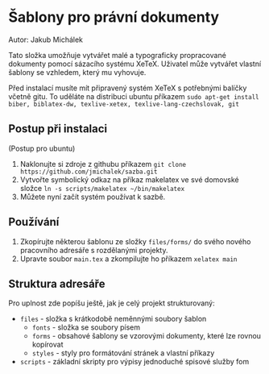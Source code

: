Šablony pro právní dokumenty
============================

Autor: Jakub Michálek

Tato složka umožňuje vytvářet malé a typograficky propracované dokumenty pomocí sázacího systému XeTeX. Uživatel může vytvářet vlastní šablony se vzhledem, který mu vyhovuje. 

Před instalací musíte mít připravený systém XeTeX s potřebnými balíčky včetně gitu. To uděláte na distribuci ubuntu příkazem
`sudo apt-get install biber, biblatex-dw, texlive-xetex, texlive-lang-czechslovak, git`

Postup při instalaci
--------------------
(Postup pro ubuntu)

1. Naklonujte si zdroje z githubu příkazem 
`git clone https://github.com/jmichalek/sazba.git`
2. Vytvořte symbolický odkaz na příkaz makelatex ve své domovské složce 
`ln -s scripts/makelatex ~/bin/makelatex`
3. Můžete nyní začít systém používat k sazbě.


Používání
---------

1. Zkopírujte některou šablonu ze složky `files/forms/` do svého nového pracovního adresáře s rozdělanými projekty.
2. Upravte soubor `main.tex` a zkompilujte ho příkazem `xelatex main`

Struktura adresáře
------------------

Pro uplnost zde popíšu ještě, jak je celý projekt strukturovaný:

+ `files` - složka s krátkodobě neměnnými soubory šablon
   - `fonts` - složka se soubory písem
   - `forms` - obsahové šablony se vzorovými dokumenty, které lze rovnou kopírovat
   - `styles` - styly pro formátování stránek a vlastní příkazy
+ `scripts` - základní skripty pro výpisy jednoduché spisové služby fom
